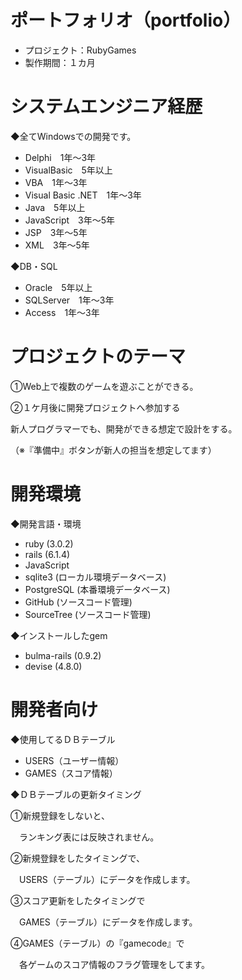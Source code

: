 # ポートフォリオ（portfolio）
* プロジェクト：RubyGames
* 製作期間：１カ月

# システムエンジニア経歴
◆全てWindowsでの開発です。
* Delphi　1年～3年
* VisualBasic　5年以上
* VBA　1年～3年
* Visual Basic .NET　1年～3年
* Java　5年以上
* JavaScript　3年～5年
* JSP　3年～5年
* XML　3年～5年

◆DB・SQL
* Oracle　5年以上
* SQLServer　1年～3年
* Access　1年～3年

# プロジェクトのテーマ
①Web上で複数のゲームを遊ぶことができる。

②１ケ月後に開発プロジェクトへ参加する

  新人プログラマーでも、開発ができる想定で設計をする。

（※『準備中』ボタンが新人の担当を想定してます）

# 開発環境
◆開発言語・環境
* ruby (3.0.2)
* rails (6.1.4)
* JavaScript
* sqlite3 (ローカル環境データベース)
* PostgreSQL (本番環境データベース)
* GitHub (ソースコード管理)
* SourceTree (ソースコード管理)

◆インストールしたgem
* bulma-rails (0.9.2)
* devise (4.8.0)

# 開発者向け
◆使用してるＤＢテーブル
* USERS（ユーザー情報）
* GAMES（スコア情報）

◆ＤＢテーブルの更新タイミング

①新規登録をしないと、

　ランキング表には反映されません。

②新規登録をしたタイミングで、

　USERS（テーブル）にデータを作成します。

③スコア更新をしたタイミングで

　GAMES（テーブル）にデータを作成します。

④GAMES（テーブル）の『gamecode』で

　各ゲームのスコア情報のフラグ管理をしてます。
